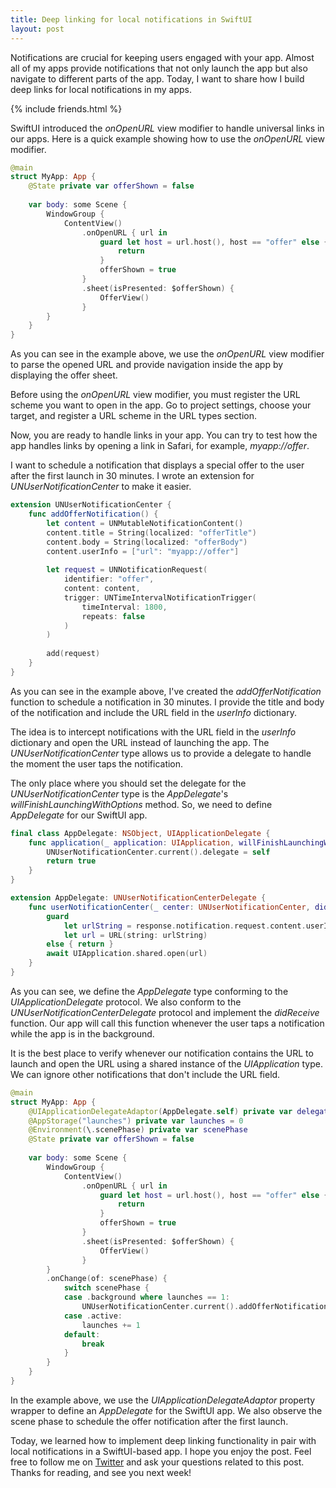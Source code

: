 ```yaml
---
title: Deep linking for local notifications in SwiftUI
layout: post
---
```


Notifications are crucial for keeping users engaged with your app. Almost all of my apps provide notifications that not only launch the app but also navigate to different parts of the app. Today, I want to share how I build deep links for local notifications in my apps.

{% include friends.html %}

SwiftUI introduced the *onOpenURL* view modifier to handle universal links in our apps. Here is a quick example showing how to use the *onOpenURL* view modifier.

```swift
@main
struct MyApp: App {
    @State private var offerShown = false
    
    var body: some Scene {
        WindowGroup {
            ContentView()
                .onOpenURL { url in
                    guard let host = url.host(), host == "offer" else {
                        return
                    }
                    offerShown = true
                }
                .sheet(isPresented: $offerShown) {
                    OfferView()
                }
        }
    }
}
```

As you can see in the example above, we use the *onOpenURL* view modifier to parse the opened URL and provide navigation inside the app by displaying the offer sheet.

Before using the *onOpenURL* view modifier, you must register the URL scheme you want to open in the app. Go to project settings, choose your target, and register a URL scheme in the URL types section.

Now, you are ready to handle links in your app. You can try to test how the app handles links by opening a link in Safari, for example, *myapp://offer*.

I want to schedule a notification that displays a special offer to the user after the first launch in 30 minutes. I wrote an extension for *UNUserNotificationCenter* to make it easier.

```swift
extension UNUserNotificationCenter {
    func addOfferNotification() {
        let content = UNMutableNotificationContent()
        content.title = String(localized: "offerTitle")
        content.body = String(localized: "offerBody")
        content.userInfo = ["url": "myapp://offer"]
        
        let request = UNNotificationRequest(
            identifier: "offer", 
            content: content,
            trigger: UNTimeIntervalNotificationTrigger(
                timeInterval: 1800,
                repeats: false
            )
        )
        
        add(request)
    }
}
```

As you can see in the example above, I've created the *addOfferNotification* function to schedule a notification in 30 minutes. I provide the title and body of the notification and include the URL field in the *userInfo* dictionary.

The idea is to intercept notifications with the URL field in the *userInfo* dictionary and open the URL instead of launching the app. The *UNUserNotificationCenter* type allows us to provide a delegate to handle the moment the user taps the notification.

The only place where you should set the delegate for the *UNUserNotificationCenter* type is the *AppDelegate*'s *willFinishLaunchingWithOptions* method. So, we need to define *AppDelegate* for our SwiftUI app.

```swift
final class AppDelegate: NSObject, UIApplicationDelegate {
    func application(_ application: UIApplication, willFinishLaunchingWithOptions launchOptions: [UIApplication.LaunchOptionsKey : Any]? = nil) -> Bool {
        UNUserNotificationCenter.current().delegate = self
        return true
    }
}

extension AppDelegate: UNUserNotificationCenterDelegate {
    func userNotificationCenter(_ center: UNUserNotificationCenter, didReceive response: UNNotificationResponse) async {
        guard
            let urlString = response.notification.request.content.userInfo["url"] as? String,
            let url = URL(string: urlString)
        else { return }
        await UIApplication.shared.open(url)
    }
}
```

As you can see, we define the *AppDelegate* type conforming to the *UIApplicationDelegate* protocol. We also conform to the *UNUserNotificationCenterDelegate* protocol and implement the *didReceive* function. Our app will call this function whenever the user taps a notification while the app is in the background.

It is the best place to verify whenever our notification contains the URL to launch and open the URL using a shared instance of the *UIApplication* type. We can ignore other notifications that don't include the URL field.

```swift
@main
struct MyApp: App {
    @UIApplicationDelegateAdaptor(AppDelegate.self) private var delegate
    @AppStorage("launches") private var launches = 0
    @Environment(\.scenePhase) private var scenePhase
    @State private var offerShown = false
    
    var body: some Scene {
        WindowGroup {
            ContentView()
                .onOpenURL { url in
                    guard let host = url.host(), host == "offer" else {
                        return
                    }
                    offerShown = true
                }
                .sheet(isPresented: $offerShown) {
                    OfferView()
                }
        }
        .onChange(of: scenePhase) {
            switch scenePhase {
            case .background where launches == 1:
                UNUserNotificationCenter.current().addOfferNotification()
            case .active:
                launches += 1
            default:
                break
            }
        }
    }
}
```

In the example above, we use the *UIApplicationDelegateAdaptor* property wrapper to define an *AppDelegate* for the SwiftUI app. We also observe the scene phase to schedule the offer notification after the first launch.

Today, we learned how to implement deep linking functionality in pair with local notifications in a SwiftUI-based app. I hope you enjoy the post. Feel free to follow me on [Twitter](https://twitter.com/mecid) and ask your questions related to this post. Thanks for reading, and see you next week!

